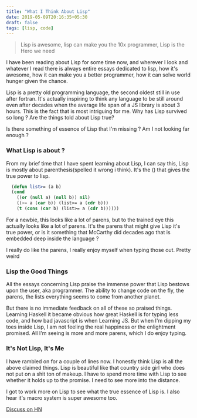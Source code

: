 ```yaml
---
title: "What I Think About Lisp"
date: 2019-05-09T20:16:35+05:30
draft: false
tags: [lisp, code]
---
```


> Lisp is awesome, lisp can make you the 10x programmer, Lisp is the Hero we need

I have been reading about Lisp for some time now, and wherever I look and whatever I read there is always entire essays dedicated to lisp, how it's awesome, how it can make you a better programmer, how it can solve world hunger given the chance.

Lisp is a pretty old programming language, the second oldest still in use after fortran. It's actually inspiring to think any language to be still around even after decades when the average life span of  a JS library is about 3 hours. This is the fact that is most intriguing for me. Why has Lisp survived so long ? Are the things told about Lisp true?

Is there something of essence of Lisp that I'm missing ? Am I not looking far enough ? 

### What Lisp is about ?
From my brief time that I have spent learning about Lisp, I can say this, Lisp is mostly about parenthesis(spelled it wrong i think). It's the () that gives the true power to lisp. 

```lisp
  (defun list>= (a b)
  (cond
    ((or (null a) (null b)) nil)
    ((>= a (car b)) (list>= a (cdr b)))
    (t (cons (car b) (list>= a (cdr b))))))
```

For a newbie, this looks like a lot of parens, but to the trained eye this actually looks like a lot of parens. It's the parens that might give Lisp it's true power, or is it something that McCarthy did decades ago that is embedded deep inside the language ?

I really do like the parens, I really enjoy myself when typing those out. Pretty weird

### Lisp the Good Things
All the essays concerning Lisp praise the immense power that Lisp bestows upon the user, aka programmer. The ability to change code on the fly, the parens, the lists everything seems to come from another planet. 

But there is no immediate feedback on all of these so praised things. Learning Haskell it became obvious how great  Haskell is for typing less code, and how bad javascript is when Learning JS. But when I'm dipping my toes inside Lisp, I am not feeling the real happiness or the enlightment promised. All I'm seeing is more and more parens, which I do enjoy typing.

### It's Not Lisp, It's Me
I have rambled on for a couple of lines now. I honestly think Lisp is all the above claimed things. Lisp is beautiful like that country side girl who does not put on a shit ton of makeup. I have to spend more time with Lisp to see whether it holds up to the promise. I need to see more into the distance.

I got to work more on Lisp to see what the true essence of Lisp is. I also hear it's macro system is super awesome too.

[Discuss on HN](https://news.ycombinator.com/item?id=17030662)
